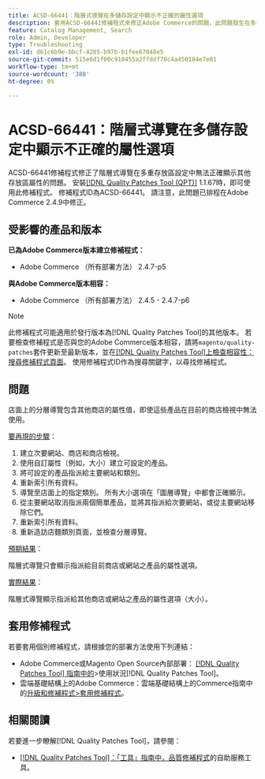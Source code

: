 ```yaml
---
title: ACSD-66441：階層式導覽在多儲存設定中顯示不正確的屬性選項
description: 套用ACSD-66441修補程式來修正Adobe Commerce的問題，此問題發生在多存放區設定中，階層導覽無法正確顯示其他存放區的屬性。
feature: Catalog Management, Search
role: Admin, Developer
type: Troubleshooting
exl-id: d61c6b9e-bbcf-4285-b97b-b1fee67048e5
source-git-commit: 515e6d1f00c910455a2ffddf70c4a450184e7e81
workflow-type: tm+mt
source-wordcount: '388'
ht-degree: 0%

---
```


# ACSD-66441：階層式導覽在多儲存設定中顯示不正確的屬性選項

ACSD-66441修補程式修正了階層式導覽在多重存放區設定中無法正確顯示其他存放區屬性的問題。 安裝[[!DNL Quality Patches Tool (QPT)]](/help/tools/quality-patches-tool/quality-patches-tool-to-self-serve-quality-patches.md) 1.1.67時，即可使用此修補程式。 修補程式ID為ACSD-66441。 請注意，此問題已排程在Adobe Commerce 2.4.9中修正。

## 受影響的產品和版本

**已為Adobe Commerce版本建立修補程式：**

* Adobe Commerce （所有部署方法） 2.4.7-p5

**與Adobe Commerce版本相容：**

* Adobe Commerce （所有部署方法） 2.4.5 - 2.4.7-p6

>[!NOTE]
>
>此修補程式可能適用於發行版本為[!DNL Quality Patches Tool]的其他版本。 若要檢查修補程式是否與您的Adobe Commerce版本相容，請將`magento/quality-patches`套件更新至最新版本，並在[[!DNL Quality Patches Tool]上檢查相容性：搜尋修補程式頁面](https://experienceleague.adobe.com/tools/commerce-quality-patches/index.html)。 使用修補程式ID作為搜尋關鍵字，以尋找修補程式。

## 問題

店面上的分層導覽包含其他商店的屬性值，即使這些產品在目前的商店檢視中無法使用。

<u>要再現的步驟</u>：

1. 建立次要網站、商店和商店檢視。
1. 使用自訂屬性（例如，大小）建立可設定的產品。
1. 將可設定的產品指派給主要網站和類別。
1. 重新索引所有資料。
1. 導覽至店面上的指定類別。 所有大小選項在「圖層導覽」中都會正確顯示。
1. 從主要網站取消指派兩個簡單產品，並將其指派給次要網站，或從主要網站移除它們。
1. 重新索引所有資料。
1. 重新造訪店麵類別頁面，並檢查分層導覽。

<u>預期結果</u>：

階層式導覽只會顯示指派給目前商店或網站之產品的屬性選項。

<u>實際結果</u>：

階層式導覽顯示指派給其他商店或網站之產品的屬性選項（大小）。

## 套用修補程式

若要套用個別修補程式，請根據您的部署方法使用下列連結：

* Adobe Commerce或Magento Open Source內部部署： [[!DNL Quality Patches Tool] 指南中的](/help/tools/quality-patches-tool/usage.md)>使用狀況[!DNL Quality Patches Tool]。
* 雲端基礎結構上的Adobe Commerce：雲端基礎結構上的Commerce指南中的[升級和修補程式>套用修補程式](https://experienceleague.adobe.com/docs/commerce-cloud-service/user-guide/develop/upgrade/apply-patches.html)。

## 相關閱讀

若要進一步瞭解[!DNL Quality Patches Tool]，請參閱：

* [[!DNL Quality Patches Tool]：「工具」指南中，品質修補程式](/help/tools/quality-patches-tool/quality-patches-tool-to-self-serve-quality-patches.md)的自助服務工具。
